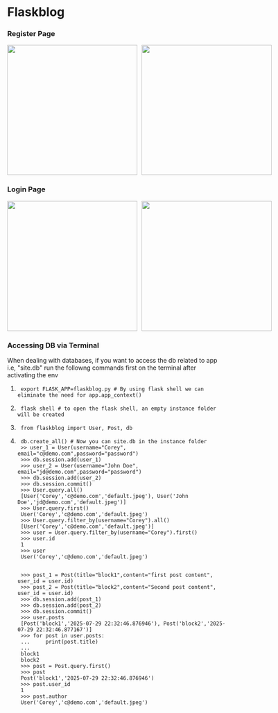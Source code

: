# Flaskblog

### Register Page

<div style="display: flex; gap: 10px;">
  <img src="https://github.com/user-attachments/assets/6b5a1a7c-b9b4-4f5a-b054-2db776a14f47" width="300"/>
  <img src="https://github.com/user-attachments/assets/683689d6-b8fa-4317-a764-3c8a1aa8b2d4" width="300"/>
</div>

### Login Page

<div style="display: flex; gap: 10px;">
  <img src="https://github.com/user-attachments/assets/8fd0a799-a07e-4de8-b73f-d21021981dcc" width="300"/>
  <img src="https://github.com/user-attachments/assets/0dae322f-0405-438e-b558-9ea8c68489cc" width="300"/>
</div>

### Accessing DB via Terminal 
When dealing with databases, if you want to access the db related to app i.e, "site.db" run the followng commands first on the terminal after activating the env
1.      export FLASK_APP=flaskblog.py # By using flask shell we can eliminate the need for app.app_context()
2.      flask shell # to open the flask shell, an empty instance folder will be created
3.      from flaskblog import User, Post, db
4.      db.create_all() # Now you can site.db in the instance folder
        >> user_1 = User(username="Corey", email="c@demo.com",password="password")
        >>> db.session.add(user_1)
        >>> user_2 = User(username="John Doe", email="jd@demo.com",password="password")
        >>> db.session.add(user_2)
        >>> db.session.commit()
        >>> User.query.all()
        [User('Corey','c@demo.com','default.jpeg'), User('John Doe','jd@demo.com','default.jpeg')]
        >>> User.query.first()
        User('Corey','c@demo.com','default.jpeg')
        >>> User.query.filter_by(username="Corey").all()
        [User('Corey','c@demo.com','default.jpeg')]
        >>> user = User.query.filter_by(username="Corey").first()
        >>> user.id
        1
        >>> user
        User('Corey','c@demo.com','default.jpeg')
    
  
        >>> post_1 = Post(title="block1",content="first post content", user_id = user.id)
        >>> post_2 = Post(title="block2",content="Second post content", user_id = user.id)
        >>> db.session.add(post_1)
        >>> db.session.add(post_2)
        >>> db.session.commit()
        >>> user.posts
        [Post('block1','2025-07-29 22:32:46.876946'), Post('block2','2025-07-29 22:32:46.877167')]
        >>> for post in user.posts:
        ...     print(post.title)
        ... 
        block1
        block2
        >>> post = Post.query.first()
        >>> post
        Post('block1','2025-07-29 22:32:46.876946')
        >>> post.user_id
        1
        >>> post.author
        User('Corey','c@demo.com','default.jpeg')

